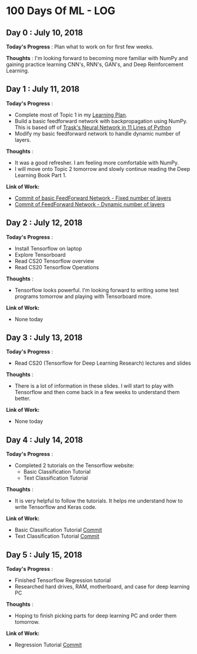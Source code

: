 # 100 Days Of ML - LOG

## Day 0 : July 10, 2018
 
**Today's Progress** : Plan what to work on for first few weeks.

**Thoughts** : I'm looking forward to becoming more familiar with NumPy and gaining practice learning CNN's, RNN's, GAN's, and Deep Reinforcement Learning.


## Day 1 : July 11, 2018

**Today's Progress** : 
- Complete most of Topic 1 in my [Learning Plan](https://github.com/blynotes/100DaysOfMLCode_2018/blob/master/LearningPlan.md).
- Build a basic feedforward network with backpropagation using NumPy. This is based off of [Trask's Neural Network in 11 Lines of Python](https://iamtrask.github.io/2015/07/12/basic-python-network/)
- Modify my basic feedforward network to handle dynamic number of layers.

**Thoughts** : 
- It was a good refresher. I am feeling more comfortable with NumPy.
- I will move onto Topic 2 tomorrow and slowly continue reading the Deep Learning Book Part 1.

**Link of Work:**
- [Commit of basic FeedForward Network - Fixed number of layers](https://github.com/blynotes/NumPy-FeedForward-Network/commit/8c8dd48feed2ae2aff5e715a5ac770813f2154a2)
- [Commit of FeedForward Network - Dynamic number of layers](https://github.com/blynotes/NumPy-FeedForward-Network/commit/80fb5c8726fa3246be89825931f829283e23adb9)


## Day 2 : July 12, 2018

**Today's Progress** :
- Install Tensorflow on laptop
- Explore Tensorboard
- Read CS20 Tensorflow overview
- Read CS20 Tensorflow Operations

**Thoughts** :
- Tensorflow looks powerful.  I'm looking forward to writing some test programs tomorrow and playing with Tensorboard more.

**Link of Work:**
- None today


## Day 3 : July 13, 2018

**Today's Progress** : 
- Read CS20 (Tensorflow for Deep Learning Research) lectures and slides

**Thoughts** : 
- There is a lot of information in these slides.  I will start to play with Tensorflow and then come back in a few weeks to understand them better.

**Link of Work:**
- None today


## Day 4 : July 14, 2018

**Today's Progress** : 
- Completed 2 tutorials on the Tensorflow website:
  - Basic Classification Tutorial
  - Text Classification Tutorial

**Thoughts** : 
- It is very helpful to follow the tutorials.  It helps me understand how to write Tensorflow and Keras code.

**Link of Work:**   
- Basic Classification Tutorial [Commit](https://github.com/blynotes/Tensorflow-Tutorials/blob/master/1-FirstNN-BasicClassification.ipynb)
- Text Classification Tutorial [Commit](https://github.com/blynotes/Tensorflow-Tutorials/blob/master/2-ClassifyMovieReviews.ipynb)


## Day 5 : July 15, 2018

**Today's Progress** : 
- Finished Tensorflow Regression tutorial
- Researched hard drives, RAM, motherboard, and case for deep learning PC

**Thoughts** : 
- Hoping to finish picking parts for deep learning PC and order them tomorrow.

**Link of Work:**   
- Regression Tutorial [Commit](https://github.com/blynotes/Tensorflow-Tutorials/blob/master/3-BostonHousingPrices.ipynb)



<!--
## Day 6 : July 16, 2018

**Today's Progress** : 
- TODO

**Thoughts** : 
- TODO

**Link of Work:**   
- TODO [Commit](https://github.com/LordSomen/100DaysOfML/commit/a09148256d1561f5f9e5544ff3f64aacf0d24f43)

-->
